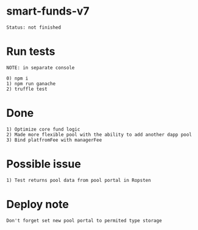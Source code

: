 # smart-funds-v7

```
Status: not finished
```

# Run tests

```
NOTE: in separate console

0) npm i
1) npm run ganache  
2) truffle test
```

# Done

```
1) Optimize core fund logic
2) Made more flexible pool with the ability to add another dapp pool
3) Bind platfromFee with managerFee
```

# Possible issue

```
1) Test returns pool data from pool portal in Ropsten
```


# Deploy note

```
Don't forget set new pool portal to permited type storage
```
